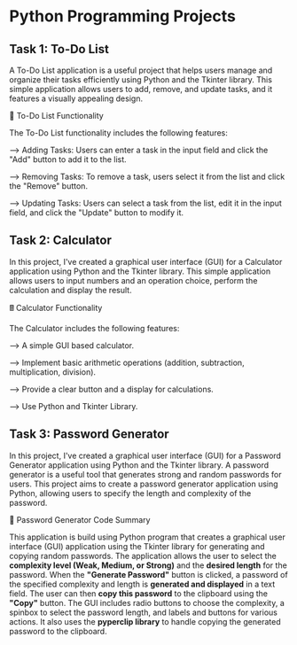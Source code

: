 # Python Programming Projects

<h2>Task 1: To-Do List</h2>

A To-Do List application is a useful project that helps users manage and organize their tasks efficiently using Python and the Tkinter library. This simple application allows users to add, remove, and update tasks, and it features a visually appealing design.

📝 To-Do List Functionality

The To-Do List functionality includes the following features:

--> Adding Tasks: Users can enter a task in the input field and click the "Add" button to add it to the list.

--> Removing Tasks: To remove a task, users select it from the list and click the "Remove" button.

--> Updating Tasks: Users can select a task from the list, edit it in the input field, and click the "Update" button to modify it.

<h2>Task 2: Calculator</h2>

In this project, I've created a graphical user interface (GUI) for a Calculator application using Python and the Tkinter library. This simple application allows users to input numbers and an operation choice, perform the calculation and display the result.

🖩 Calculator Functionality

The Calculator includes the following features:

--> A simple GUI based calculator.

--> Implement basic arithmetic operations (addition, subtraction, multiplication, division).

--> Provide a clear button and a display for calculations.

--> Use Python and Tkinter Library.


<h2>Task 3: Password Generator</h2>

In this project, I've created a graphical user interface (GUI) for a Password Generator application using Python and the Tkinter library. A password generator is a useful tool that generates strong and random passwords for users. This project aims to create a password generator application using Python, allowing users to specify the length and complexity of the password.

🔐 Password Generator Code Summary

This application is build using Python program that creates a graphical user interface (GUI) application using the Tkinter library for generating and copying random passwords. The application allows the user to select the **complexity level (Weak, Medium, or Strong)** and the **desired length** for the password. When the **"Generate Password"** button is clicked, a password of the specified complexity and length is **generated and displayed** in a text field. The user can then **copy this password** to the clipboard using the **"Copy"** button. The GUI includes radio buttons to choose the complexity, a spinbox to select the password length, and labels and buttons for various actions. It also uses the **pyperclip library** to handle copying the generated password to the clipboard.

